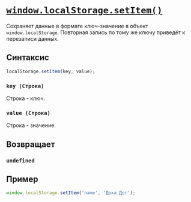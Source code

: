 # [`window.localStorage.setItem()`](../index.md)

Сохраняет данные в формате ключ-значение в объект `window.localStorage`. Повторная запись по тому же ключу приведёт к перезаписи данных.

## Синтаксис

```js
localStorage.setItem(key, value);
```

### `key (Строка)`

Строка - ключ.

### `value (Строка)`

Строка - значение.

## Возвращает

### `undefined`

## Пример

```js
window.localStorage.setItem('name', 'Дока Дог');
```

